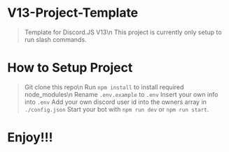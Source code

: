 # V13-Project-Template

> Template for Discord.JS V13\n
> This project is currently only setup to run slash commands.

# How to Setup Project

> Git clone this repo\n
> Run `npm install` to install required node_modules\n
> Rename `.env.example` to `.env`
> Insert your own info into `.env`
> Add your own discord user id into the owners array in `./config.json`
> Start your bot with `npm run dev` or `npm run start`.

# Enjoy!!!
